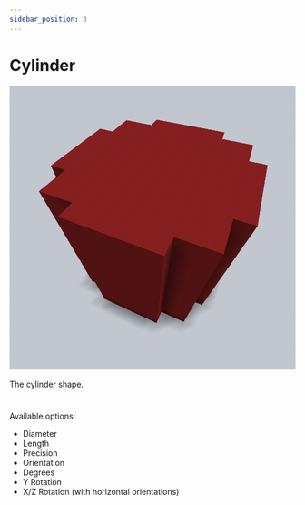 ```yaml
---
sidebar_position: 3
---
```


# Cylinder

![[An example of what a generated Cylinder could look like]](img/cylinder_example.png)

The cylinder shape.
#
Available options:
* Diameter
* Length
* Precision
* Orientation
* Degrees
* Y Rotation
* X/Z Rotation (with horizontal orientations)
